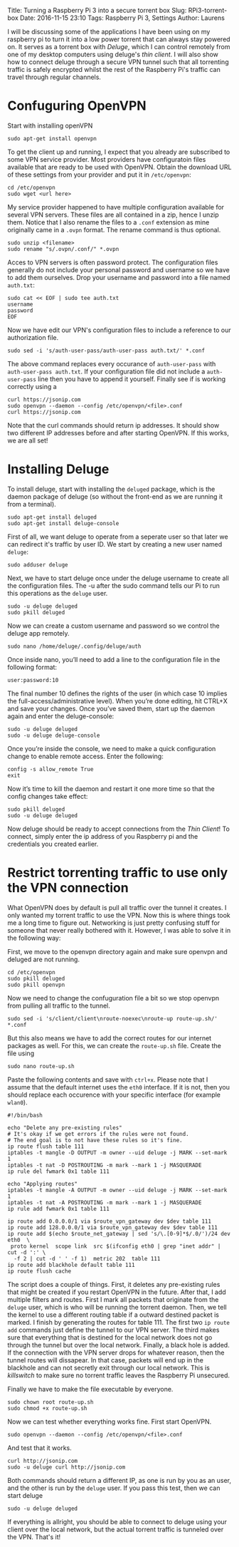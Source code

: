 Title: Turning a Raspberry Pi 3 into a secure torrent box
Slug: RPi3-torrent-box
Date: 2016-11-15 23:10
Tags: Raspberry Pi 3, Settings
Author: Laurens

I will be discussing some of the applications I have been using on my raspberry pi to turn it into a low power torrent that can always stay powered on. It serves as a torrent box with *Deluge*, which I can control remotely from one of my desktop computers using deluge's *thin client*. I will also show how to connect deluge through a secure VPN tunnel such that all torrenting traffic is safely encrypted whilst the rest of the Raspberry Pi's traffic can travel through regular channels.

# Confuguring OpenVPN
Start with installing openVPN
```
sudo apt-get install openvpn
```
To get the client up and running, I expect that you already are subscribed to some VPN service provider. Most providers have configuratoin files available that are ready to be used with OpenVPN. Obtain the download URL of these settings from your provider and put it in `/etc/openvpn`:
```
cd /etc/openvpn
sudo wget <url here>
```
My service provider happened to have multiple configuration available for several VPN servers. These files are all contained in a zip, hence I unzip them. Notice that I also rename the files to a `.conf` extension as mine originally came in a `.ovpn` format. The rename command is thus optional.
```
sudo unzip <filename>
sudo rename "s/.ovpn/.conf/" *.ovpn
```
Acces to VPN servers is often password protect. The configuration files generally do not include your personal password and username so we have to add them ourselves. Drop your username and password into a file named `auth.txt`:
```
sudo cat << EOF | sudo tee auth.txt
username
password
EOF
```
Now we have edit our VPN's configuration files to include a reference to our authorization file.
```
sudo sed -i 's/auth-user-pass/auth-user-pass auth.txt/' *.conf
```
The above command replaces every occurance of `auth-user-pass` with `auth-user-pass auth.txt`. If your configuration file did not include a `auth-user-pass` line then you have to append it yourself. Finally see if is working correctly using a
```
curl https://jsonip.com
sudo openvpn --daemon --config /etc/openvpn/<file>.conf
curl https://jsonip.com
```
Note that the curl commands should return ip addresses. It should show two different IP addresses before and after starting OpenVPN. If this works, we are all set!

# Installing Deluge
To install deluge, start with installing the `deluged` package, which is the daemon package of deluge (so without the front-end as we are running it from a terminal).
```
sudo apt-get install deluged
sudo apt-get install deluge-console
```
First of all, we want deluge to operate from a seperate user so that later we can redirect it's traffic by user ID. We start by creating a new user named `deluge`:
```
sudo adduser deluge
```
Next, we have to start deluge once under the deluge username to create all the configuration files. The -u after the sudo command tells our Pi to run this operations as the `deluge` user.
```
sudo -u deluge deluged
sudo pkill deluged
```
Now we can create a custom username and password so we control the deluge app remotely.
```
sudo nano /home/deluge/.config/deluge/auth
```
Once inside nano, you’ll need to add a line to the configuration file in the following format:
```
user:password:10
```
The final number 10 defines the rights of the user (in which case 10 implies the full-access/administrative level). When you’re done editing, hit CTRL+X and save your changes. Once you’ve saved them, start up the daemon again and enter the deluge-console:
```
sudo -u deluge deluged
sudo -u deluge deluge-console
```
Once you’re inside the console, we need to make a quick configuration change to enable remote access. Enter the following:
```
config -s allow_remote True
exit
```
Now it’s time to kill the daemon and restart it one more time so that the config changes take effect:
```
sudo pkill deluged
sudo -u deluge deluged
```
Now deluge should be ready to accept connections from the *Thin Client*! To connect, simply enter the ip address of you Raspberry pi and the credentials you created earlier.

# Restrict torrenting traffic to use only the VPN connection
What OpenVPN does by default is pull all traffic over the tunnel it creates. I only wanted my torrent traffic to use the VPN. Now this is where things took me a long time to figure out. Networking is just pretty confusing stuff for someone that never really bothered with it. However, I was able to solve it in the following way:

First, we move to the openvpn directory again and make sure openvpn and deluged are not running.
```
cd /etc/openvpn
sudo pkill deluged
sudo pkill openvpn
```
Now we need to change the confuguration file a bit so we stop openvpn from pulling all traffic to the tunnel.
```
sudo sed -i 's/client/client\nroute-noexec\nroute-up route-up.sh/' *.conf
```
But this also means we have to add the correct routes for our internet packages as well. For this, we can create the `route-up.sh` file. Create the file using
```
sudo nano route-up.sh
```
Paste the following contents and save with `ctrl+x`. Please note that I assume that the default internet uses the `eth0` interface. If it is not, then you should replace each occurence with your specific interface (for example `wlan0`).
```
#!/bin/bash

echo "Delete any pre-existing rules"
# It's okay if we get errors if the rules were not found.
# The end goal is to not have these rules so it's fine.
ip route flush table 111
iptables -t mangle -D OUTPUT -m owner --uid deluge -j MARK --set-mark 1
iptables -t nat -D POSTROUTING -m mark --mark 1 -j MASQUERADE
ip rule del fwmark 0x1 table 111

echo "Applying routes"
iptables -t mangle -A OUTPUT -m owner --uid deluge -j MARK --set-mark 1
iptables -t nat -A POSTROUTING -m mark --mark 1 -j MASQUERADE
ip rule add fwmark 0x1 table 111

ip route add 0.0.0.0/1 via $route_vpn_gateway dev $dev table 111
ip route add 128.0.0.0/1 via $route_vpn_gateway dev $dev table 111
ip route add $(echo $route_net_gateway | sed 's/\.[0-9]*$/.0/')/24 dev eth0  \
 proto kernel  scope link  src $(ifconfig eth0 | grep "inet addr" | cut -d ':' \
  -f 2 | cut -d ' ' -f 1)  metric 202  table 111
ip route add blackhole default table 111
ip route flush cache
```
The script does a couple of things. First, it deletes any pre-existing rules that might be created if you restart OpenVPN in the future. After that, I add multiple filters and routes. First I mark all packets that originate from the `deluge` user, which is who will be running the torrent daemon. Then, we tell the kernel to use a different routing table if a outward destined packet is marked. I finish by generating the routes for table 111. The first two `ip route add` commands just define the tunnel to our VPN server. The third makes sure that everything that is destined for the local network does not go through the tunnel but over the local network. Finally, a black hole is added. If the connection with the VPN server drops for whatever reason, then the tunnel routes will dissapear. In that case, packets will end up in the blackhole and can not secretly exit through our local network. This is *killswitch* to make sure no torrent traffic leaves the Raspberry Pi unsecured.

Finally we have to make the file executable by everyone.
```
sudo chown root route-up.sh
sudo chmod +x route-up.sh
```
Now we can test whether everything works fine. First start OpenVPN.
```
sudo openvpn --daemon --config /etc/openvpn/<file>.conf
```
And test that it works.
```
curl http://jsonip.com
sudo -u deluge curl http://jsonip.com
```
Both commands should return a different IP, as one is run by you as an user, and the other is run by the `deluge` user. If you pass this test, then we can start deluge
```
sudo -u deluge deluged
```
If everything is allright, you should be able to connect to deluge using your client over the local network, but the actual torrent traffic is tunneled over the VPN. That's it!

